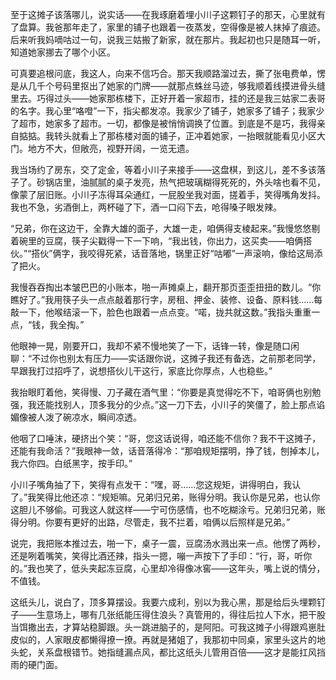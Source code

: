 至于这摊子该落哪儿，说实话——在我琢磨着埋小川子这颗钉子的那天，心里就有了盘算。我爸那年走了，家里的铺子也跟着一夜蒸发，空得像是被人抹掉了痕迹。后来听我妈嘀咕过一句，说我三姑搬了新家，就在那片。我起初也只是随耳一听，知道她家挪去了哪个小区。

可真要追根问底，我这人，向来不信巧合。那天我顺路溜过去，撕了张电费单，愣是从几千个号码里抠出了她家的门牌——就那点蛛丝马迹，够我顺着线摸进骨头缝里去。巧得过头——她家那栋楼下，正好开着一家超市，挂的还是我三姑家二表哥的名字。我心里“咯噔”一下，指尖都发凉。我家少了铺子，她家多了铺子；我家少了超市，她家多了超市。一切，都像是被悄悄调换了位置。到底是不是巧，我得亲自掂掂。我转头就看上了那栋楼对面的铺子，正冲着她家，一抬眼就能看见小区大门。地方不大，但敞亮，视野开阔，一览无遗。

我当场约了房东，交了定金，等着小川子来接手——这盘棋，到这儿，差不多该落子了。砂锅店里，油腻腻的桌子发亮，热气把玻璃糊得死死的，外头啥也看不见，像蒙了层旧账。小川子冻得耳朵通红，一屁股坐我对面，搓着手，笑得嘴角发抖。我也不急，劣酒倒上，两杯碰了下，酒一口闷下去，呛得嗓子眼发辣。

“兄弟，你在这边干，全靠大雄的面子，大雄一走，咱俩得支棱起来。”我慢悠悠剔着碗里的豆腐，筷子尖戳得一下一下响，“我出钱，你出力，这买卖——咱俩搭伙。”“搭伙”俩字，我咬得死紧，话音落地，锅里正好“咕嘟”一声滚响，像给这局添了把火。

我慢吞吞掏出本皱巴巴的小账本，啪一声摊桌上，翻开那页歪歪扭扭的数儿。“你瞧好了。”我用筷子头一点点敲着那行字，房租、押金、装修、设备、原料钱……每敲一下，他喉结滚一下，脸色也跟着一点点变。“喏，拢共就这数。”我指头重重一点，“钱，我全掏。”

他眼神一晃，刚要开口，我却不紧不慢地笑了一下，话锋一转，像是随口闲聊：“不过你也别太有压力——实话跟你说，这摊子我还有备选，之前那老同学，早跟我打过招呼了，说想搭伙儿干这行，家底比你厚点，人也稳些。”

我抬眼盯着他，笑得慢、刀子藏在酒气里：“你要是真觉得吃不下，咱哥俩也别勉强，我还能找别人，顶多我分的少点。”这一刀下去，小川子的笑僵了，脸上那点谄媚像被人泼了碗凉水，瞬间凉透。

他咽了口唾沫，硬挤出个笑：“哥，您这话说得，咱还能不信你？我不干这摊子，还能有我命活？”我眼神一敛，话音落得冷：“那咱规矩摆明，挣了钱，刨掉本儿，我六你四。白纸黑字，按手印。”

小川子嘴角抽了下，笑得有点发干：“嘿，哥……您这规矩，讲得明白，我认了。”我笑得比他还凉：“规矩嘛。兄弟归兄弟，账得分明。我认你是兄弟，也认你这胆儿不够偷。可我这人就这样——宁可伤感情，也不吃糊涂亏。兄弟归兄弟，账得分明。你要有更好的出路，尽管走，我不拦着，咱俩以后照样是兄弟。”

说完，我把账本推过去，啪一下，桌子一震，豆腐汤水溅出来一点。他愣了两秒，还是咧着嘴笑，笑得比酒还辣，指头一摁，嘣一声按下了手印：“行，哥，听你的。”我也笑了，低头夹起冻豆腐，心里却冷得像冰窖——这年头，嘴上说的情分，不值钱。

这纸头儿，说白了，顶多算摆设。我要六成利，别以为我心黑，那是给后头埋颗钉子——生意场上，哪有几张纸能压得住浪头？真管用的，得往后拉人下水，把干股当饵撒出去，才算站稳脚跟。头一跳进脑子的，是阿阳。可我这摊子小得跟鸡崽肚皮似的，人家眼皮都懒得撩一撩。再就是猪姐了，我那初中同桌，家里头这片的地头蛇，关系盘根错节。她指缝漏点风，都比这纸头儿管用百倍——这才是能扛风挡雨的硬门面。